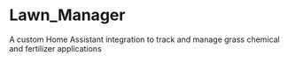 # Lawn_Manager
A custom Home Assistant integration to track and manage grass chemical and fertilizer applications 
